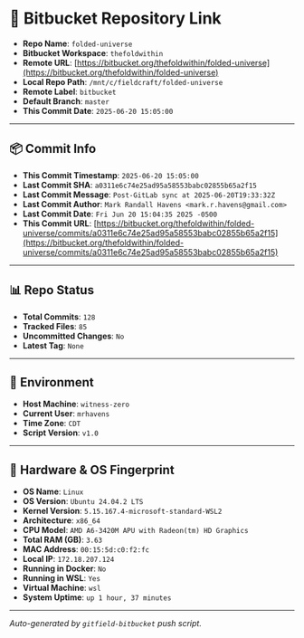 # 🔗 Bitbucket Repository Link

- **Repo Name**: `folded-universe`
- **Bitbucket Workspace**: `thefoldwithin`
- **Remote URL**: [https://bitbucket.org/thefoldwithin/folded-universe](https://bitbucket.org/thefoldwithin/folded-universe)
- **Local Repo Path**: `/mnt/c/fieldcraft/folded-universe`
- **Remote Label**: `bitbucket`
- **Default Branch**: `master`
- **This Commit Date**: `2025-06-20 15:05:00`

---

## 📦 Commit Info

- **This Commit Timestamp**: `2025-06-20 15:05:00`
- **Last Commit SHA**: `a0311e6c74e25ad95a58553babc02855b65a2f15`
- **Last Commit Message**: `Post-GitLab sync at 2025-06-20T19:33:32Z`
- **Last Commit Author**: `Mark Randall Havens <mark.r.havens@gmail.com>`
- **Last Commit Date**: `Fri Jun 20 15:04:35 2025 -0500`
- **This Commit URL**: [https://bitbucket.org/thefoldwithin/folded-universe/commits/a0311e6c74e25ad95a58553babc02855b65a2f15](https://bitbucket.org/thefoldwithin/folded-universe/commits/a0311e6c74e25ad95a58553babc02855b65a2f15)

---

## 📊 Repo Status

- **Total Commits**: `128`
- **Tracked Files**: `85`
- **Uncommitted Changes**: `No`
- **Latest Tag**: `None`

---

## 🧭 Environment

- **Host Machine**: `witness-zero`
- **Current User**: `mrhavens`
- **Time Zone**: `CDT`
- **Script Version**: `v1.0`

---

## 🧬 Hardware & OS Fingerprint

- **OS Name**: `Linux`
- **OS Version**: `Ubuntu 24.04.2 LTS`
- **Kernel Version**: `5.15.167.4-microsoft-standard-WSL2`
- **Architecture**: `x86_64`
- **CPU Model**: `AMD A6-3420M APU with Radeon(tm) HD Graphics`
- **Total RAM (GB)**: `3.63`
- **MAC Address**: `00:15:5d:c0:f2:fc`
- **Local IP**: `172.18.207.124`
- **Running in Docker**: `No`
- **Running in WSL**: `Yes`
- **Virtual Machine**: `wsl`
- **System Uptime**: `up 1 hour, 37 minutes`

---

_Auto-generated by `gitfield-bitbucket` push script._
